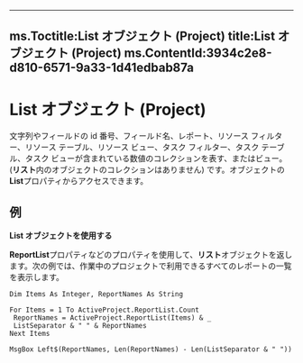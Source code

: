 

---
ms.Toctitle:List オブジェクト (Project)
title:List オブジェクト (Project)
ms.ContentId:3934c2e8-d810-6571-9a33-1d41edbab87a
---
# List オブジェクト (Project)




文字列やフィールドの id 番号、フィールド名、レポート、リソース フィルター、リソース テーブル、リソース ビュー、タスク フィルター、タスク テーブル、タスク ビューが含まれている数値のコレクションを表す、またはビュー。(**リスト**内のオブジェクトのコレクションはありません) です。オブジェクトの**List**プロパティからアクセスできます。

## 例
**List オブジェクトを使用する**



**ReportList**プロパティなどのプロパティを使用して、**リスト**オブジェクトを返します。次の例では、作業中のプロジェクトで利用できるすべてのレポートの一覧を表示します。

```vba
Dim Items As Integer, ReportNames As String 
 
For Items = 1 To ActiveProject.ReportList.Count 
 ReportNames = ActiveProject.ReportList(Items) & _ 
 ListSeparator & " " & ReportNames 
Next Items 
 
MsgBox Left$(ReportNames, Len(ReportNames) - Len(ListSeparator & " "))
```






